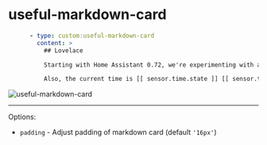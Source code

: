 useful-markdown-card
====================

```yaml
      - type: custom:useful-markdown-card
        content: >
          ## Lovelace

          Starting with Home Assistant 0.72, we're experimenting with a new way of defining your interface. We're calling it the **Lovelace UI**

          Also, the current time is [[ sensor.time.state ]] [[ sensor.time.attributes.icon]].
```

![useful-markdown-card](https://user-images.githubusercontent.com/1299821/44176410-fbf8a280-a0e9-11e8-88e3-74ad72434865.png)


---

Options:

- `padding` -  Adjust padding of markdown card (default `'16px'`)
